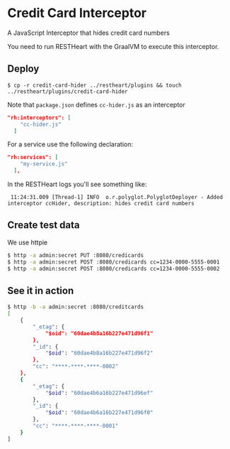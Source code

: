 # Credit Card Interceptor

A JavaScript Interceptor that hides credit card numbers

You need to run RESTHeart with the GraalVM to execute this interceptor.

## Deploy

```
$ cp -r credit-card-hider ../restheart/plugins && touch ../restheart/plugins/credit-card-hider
```

Note that `package.json` defines `cc-hider.js` as an interceptor

```json
"rh:interceptors": [
    "cc-hider.js"
  ]
```

For a service use the following declaration:

```json
"rh:services": [
    "my-service.js"
  ],
```

In the RESTHeart logs you'll see something like:

```
 11:24:31.009 [Thread-1] INFO  o.r.polyglot.PolyglotDeployer - Added interceptor ccHider, description: hides credit card numbers
```

## Create test data

We use httpie

```bash
$ http -a admin:secret PUT :8080/credicards
$ http -a admin:secret POST :8080/credicards cc=1234-0000-5555-0001
$ http -a admin:secret POST :8080/credicards cc=1234-0000-5555-0002
```

## See it in action

```bash
$ http -b -a admin:secret :8080/creditcards
[
    {
        "_etag": {
            "$oid": "60dae4b8a16b227e471d96f1"
        },
        "_id": {
            "$oid": "60dae4b8a16b227e471d96f2"
        },
        "cc": "****-****-****-0002"
    },
    {
        "_etag": {
            "$oid": "60dae4b6a16b227e471d96ef"
        },
        "_id": {
            "$oid": "60dae4b6a16b227e471d96f0"
        },
        "cc": "****-****-****-0001"
    }
]
```
